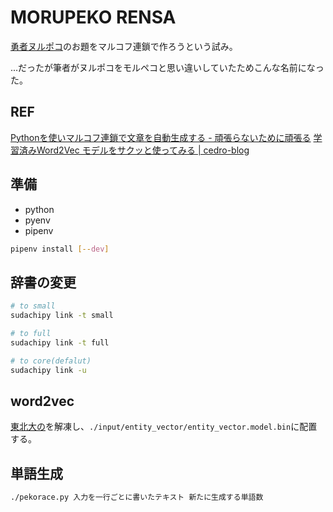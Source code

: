 # MORUPEKO RENSA

[勇者ヌルポコ](https://omocoro.jp/nurupoko/)のお題をマルコフ連鎖で作ろうという試み。

...だったが筆者がヌルポコをモルペコと思い違いしていたためこんな名前になった。

## REF

[Pythonを使いマルコフ連鎖で文章を自動生成する - 頑張らないために頑張る](https://ysko909.github.io/posts/how-to-use-markovify/)
[学習済みWord2Vec モデルをサクッと使ってみる | cedro-blog](http://cedro3.com/ai/word2vec-gensim/#google_vignette)

## 準備

* python
* pyenv
* pipenv

```sh
pipenv install [--dev]
```

## 辞書の変更

```sh
# to small
sudachipy link -t small

# to full
sudachipy link -t full

# to core(defalut)
sudachipy link -u
```

## word2vec

[東北大の](http://www.cl.ecei.tohoku.ac.jp/~m-suzuki/jawiki_vector/)を解凍し、`./input/entity_vector/entity_vector.model.bin`に配置する。

## 単語生成

```sh
./pekorace.py 入力を一行ごとに書いたテキスト 新たに生成する単語数
```
